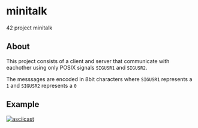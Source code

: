 # minitalk
42 project minitalk

## About
This project consists of a client and server that communicate with eachother using only POSIX signals `SIGUSR1` and `SIGUSR2`.

The messsages are encoded in 8bit characters where `SIGUSR1` represents a `1` and `SIGUSR2` represents a `0`

## Example
[![asciicast](https://asciinema.org/a/NvkMDWem8KYhbdT7WqtMgfQMf.svg)](https://asciinema.org/a/NvkMDWem8KYhbdT7WqtMgfQMf?theme=tango&speed=1.5)
